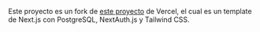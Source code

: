 Este proyecto es un fork de [este proyecto](https://github.com/vercel/nextjs-postgres-nextauth-tailwindcss-template) de Vercel, el cual es un template de Next.js con PostgreSQL, NextAuth.js y Tailwind CSS.
